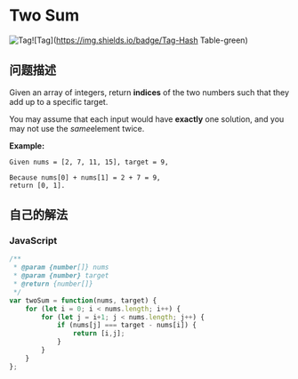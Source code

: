 # Two Sum

![Tag](https://img.shields.io/badge/Tag-Array-brightgreen)![Tag](https://img.shields.io/badge/Tag-Hash Table-green)

## 问题描述

Given an array of integers, return **indices** of the two numbers such that they add up to a specific target.

You may assume that each input would have **exactly** one solution, and you may not use the *same*element twice.

**Example:**

```
Given nums = [2, 7, 11, 15], target = 9,

Because nums[0] + nums[1] = 2 + 7 = 9,
return [0, 1].
```

## 自己的解法

### JavaScript

```js
/**
 * @param {number[]} nums
 * @param {number} target
 * @return {number[]}
 */
var twoSum = function(nums, target) {
    for (let i = 0; i < nums.length; i++) {
        for (let j = i+1; j < nums.length; j++) {
            if (nums[j] === target - nums[i]) {
                return [i,j];
            }
        }
    }
};
```

